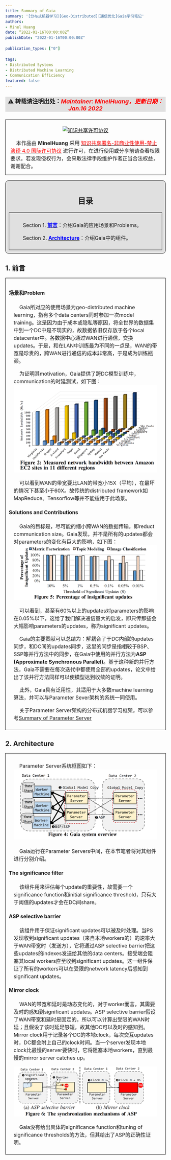 ```yaml
---
title: Summary of Gaia
summary: '[分布式机器学习][Geo-Distributed][通信优化]Gaia学习笔记'
authors:
- Minel Huang
date: “2022-01-16T00:00:00Z”
publishDate: "2022-01-16T00:00:00Z"

publication_types: ["0"]

tags: 
- Distributed Systems
- Distributed Machine Learning
- Communication Efficiency
featured: false
---
```

<head>
<style>
    img{margin-left: 20px; margin-right: 20px;}
    #table th{text-align:center;}
    #table td{text-align:center;}
    p{margin-left: 15px; margin-right: 15px;}
    .div_catalogue{padding: 10px 10px; font-size: 16px; background-color: #E0E0E0; word-spacing:0px;  border:1px solid black; border-radius: 10px;}
    .div_licence{font-size: 16px; word-spacing:0px; border:1px solid black;}
    .div_learning_post{font-size: 16px; word-spacing:0px;}
    .div_indicate_source{font-size: 18px; word-spacing:0px; background-color: #E0E0E0;}
    .div_learning_post_boder{padding: 10px 10px; font-size: 16px; word-spacing:0px;  border:1px solid black;}
</style>
<!--支持网页公式显示-->    
<script type="text/javascript" src="https://cdn.mathjax.org/mathjax/latest/MathJax.js?config=AM_HTMLorMML-full"></script>
</head>

<body>

<div align="center" class="div_indicate_source">
  <h4>⚠ 转载请注明出处：<font color="red"><i>Maintainer: MinelHuang，更新日期：Jan.16 2022</i></font></h4>
  <div align="left">
  <font size="2px">
  </font>
  </div>
</div>

<div class="div_licence">
  <br>
  <div align="center">
      <a rel="license" href="http://creativecommons.org/licenses/by-nc-nd/4.0/"><img alt="知识共享许可协议" style="border-width:0; margin-left: 20px; margin-right: 20px;" src="https://i.creativecommons.org/l/by-nc-nd/4.0/88x31.png" /></a>
  </div>
  <p>
  &nbsp;&nbsp;&nbsp;&nbsp;本<span xmlns:dct="http://purl.org/dc/terms/" href="http://purl.org/dc/dcmitype/Text" rel="dct:type">作品</span>由 <span xmlns:cc="http://creativecommons.org/ns#" property="cc:attributionName"><b>MinelHuang</b></span> 采用 <a rel="license" href="http://creativecommons.org/licenses/by-nc-nd/4.0/"><font color="red">知识共享署名-非商业性使用-禁止演绎 4.0 国际许可协议</font></a> 进行许可，在进行使用或分享前请查看权限要求。若发现侵权行为，会采取法律手段维护作者正当合法权益，谢谢配合。
  </p>
</div>

<br>

<div class="div_catalogue">
  <div align="center">
    <h2> 目录 </h2>
    <p>
  </div>
  <div class="div_learning_post_boder">
    <p>
    &nbsp;&nbsp;&nbsp;&nbsp;Section 1. <a href="#section1"><font color="blue"><b>前言</b></font></a>：介绍Gaia的应用场景和Problems。
    <p>
    &nbsp;&nbsp;&nbsp;&nbsp;Section 2. <a href="#section1"><font color="blue"><b>Architecture</b></font></a>：介绍Gaia中的组件。
  </div>
</div>

<h2><a name="section1">1. 前言</a></h2>
<div class="div_learning_post_boder">
  <h4>场景和Problem</h4>
  <p>
  &nbsp;&nbsp;&nbsp;&nbsp;Gaia所对应的使用场景为geo-distributed machine learning，指有多个data centers同时参加一次model training。这是因为由于成本或隐私等原因，将全世界的数据集中到一个DC中是不现实的，故数据依旧仅存放于各个local datacenter中。各数据中心通过WAN进行通信，交换updates。于是，和在LAN中训练最为不同的一点是，WAN的带宽是珍贵的，跨WAN进行通信的成本非常高，于是成为训练瓶颈。<br>
  <p>
  &nbsp;&nbsp;&nbsp;&nbsp;为证明其motivation，Gaia提供了跨DC模型训练中，communication的时延测试，如下图：
  <img src="pic/1.1.png" style="margin: 0 auto;"><br>
  <p>
  &nbsp;&nbsp;&nbsp;&nbsp;可以看到WAN的带宽要比LAN的带宽小15X（平均），在最坏的情况下甚至小于60X。故传统的distributed framework如MapReduce、Tensorflow等并不能适用于此场景。<br>

  <h4>Solutions and Contributions</h4>
  <p>
  &nbsp;&nbsp;&nbsp;&nbsp;Gaia的目标是，尽可能的缩小跨WAN的数据传输，即reduct communication size。Gaia发现，并不是所有的updates都会对parameters的变化有巨大的影响，如下图：<br>
  <img src="pic/1.2.png" style="margin: 0 auto;"><br>
  <p>
  &nbsp;&nbsp;&nbsp;&nbsp;可以看到，甚至有60%以上的updates对parameters的影响在0.05%以下，这给了我们解决通信量大的启发，即只传那些会大幅影响parameters的updates，称为significant updates。<br>
  <p>
  &nbsp;&nbsp;&nbsp;&nbsp;Gaia的主要贡献可以总结为：解耦合了于DC内部的updates同步，和DC间的updates同步，这里的同步是指相较于BSP、SSP等并行方法中的同步，在Gaia中使用的并行方法为<b>ASP (Approximate Synchronous Parallel)</b>。基于这种新的并行方法，Gaia不需要在每次迭代中都使用全部的updates，论文中给出了该并行方法同样可以使模型达到收敛的证明。<br>
  <p>
  &nbsp;&nbsp;&nbsp;&nbsp;此外，Gaia具有泛用性，其适用于大多数machine learning算法，并可以与Parameter Sever架构的系统一同使用。<br>
  <p>
  &nbsp;&nbsp;&nbsp;&nbsp;关于Parameter Server架构的分布式机器学习框架，可以参考<a href="https://neth-lab.netlify.app/publication/21-10-04-summary-of-parameter-server/">Summary of Parameter Server</a>
</div>

<h2><a name="section2">2. Architecture</a></h2>
<div class="div_learning_post_boder">
  <p>
  &nbsp;&nbsp;&nbsp;&nbsp;Parameter Server系统框图如下：<br>
  <img src="pic/2.1.png" style="margin: 0 auto;"><br>
  <br>
  &nbsp;&nbsp;&nbsp;&nbsp;Gaia运行在Parameter Servers中间，在本节笔者将对其组件进行分别介绍。<br>

  <h4>The significance filter</h4>
  <p>
  &nbsp;&nbsp;&nbsp;&nbsp;该组件用来评估每个update的重要性，故需要一个significance function和initial significance threshold，只有大于阈值的updates才会在DC间share。

  <h4>ASP selective barrier</h4>
  <p>
  &nbsp;&nbsp;&nbsp;&nbsp;该组件用于保证significant updates可以被及时处理。当PS发现收到significant updates（来自本地workers的）的速率大于WAN带宽时（发送方），它将通过ASP selective barrier把这些updates的indexes发送给其他的data centers。接受端会阻塞其local workers直至收到significant updates。这一组件保证了所有的workers可以在受限的network latency后感知到significant updates。<br>

  <h4>Mirror clock</h4>
  <p>
  &nbsp;&nbsp;&nbsp;&nbsp;WAN的带宽和延时是动态变化的，对于worker而言，其需要及时的感知到significant updates。ASP selective barrier假设了WAN带宽和延时是固定的，所以可以计算出受限的WAN时延；且假设了该时延足够短，故其他DC可以及时的感知到。Mirror clock用于记录各个DC的本地clock，每次交互updates时，DC都会附上自己的clock时间。当一个server发现本地clock比最慢的server要快时，它将阻塞本地workers，直到最慢的mirror server catches up。<br>

  <img src="pic/2.2.png" style="margin: 0 auto;"><br>

  <p>
  &nbsp;&nbsp;&nbsp;&nbsp;Gaia没有给出具体的significance function和tuning of significance thresholds的方法，但其给出了ASP的正确性证明。
</div>